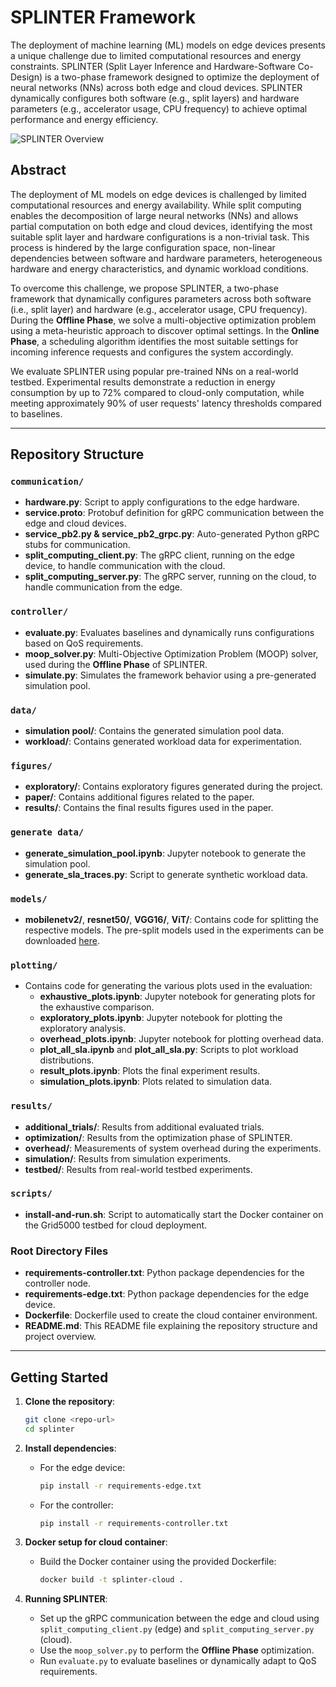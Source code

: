 # SPLINTER Framework

The deployment of machine learning (ML) models on edge devices presents a unique challenge due to limited computational resources and energy constraints. SPLINTER (Split Layer Inference and Hardware-Software Co-Design) is a two-phase framework designed to optimize the deployment of neural networks (NNs) across both edge and cloud devices. SPLINTER dynamically configures both software (e.g., split layers) and hardware parameters (e.g., accelerator usage, CPU frequency) to achieve optimal performance and energy efficiency.

![SPLINTER Overview](/figures/paper/overview.png)

## Abstract

The deployment of ML models on edge devices is challenged by limited computational resources and energy availability. While split computing enables the decomposition of large neural networks (NNs) and allows partial computation on both edge and cloud devices, identifying the most suitable split layer and hardware configurations is a non-trivial task. This process is hindered by the large configuration space, non-linear dependencies between software and hardware parameters, heterogeneous hardware and energy characteristics, and dynamic workload conditions.

To overcome this challenge, we propose SPLINTER, a two-phase framework that dynamically configures parameters across both software (i.e., split layer) and hardware (e.g., accelerator usage, CPU frequency). During the **Offline Phase**, we solve a multi-objective optimization problem using a meta-heuristic approach to discover optimal settings. In the **Online Phase**, a scheduling algorithm identifies the most suitable settings for incoming inference requests and configures the system accordingly.

We evaluate SPLINTER using popular pre-trained NNs on a real-world testbed. Experimental results demonstrate a reduction in energy consumption by up to 72% compared to cloud-only computation, while meeting approximately 90% of user requests' latency thresholds compared to baselines.

---

## Repository Structure

### `communication/`
- **hardware.py**: Script to apply configurations to the edge hardware.
- **service.proto**: Protobuf definition for gRPC communication between the edge and cloud devices.
- **service_pb2.py & service_pb2_grpc.py**: Auto-generated Python gRPC stubs for communication.
- **split_computing_client.py**: The gRPC client, running on the edge device, to handle communication with the cloud.
- **split_computing_server.py**: The gRPC server, running on the cloud, to handle communication from the edge.

### `controller/`
- **evaluate.py**: Evaluates baselines and dynamically runs configurations based on QoS requirements.
- **moop_solver.py**: Multi-Objective Optimization Problem (MOOP) solver, used during the **Offline Phase** of SPLINTER.
- **simulate.py**: Simulates the framework behavior using a pre-generated simulation pool.

### `data/`
- **simulation pool/**: Contains the generated simulation pool data.
- **workload/**: Contains generated workload data for experimentation.

### `figures/`
- **exploratory/**: Contains exploratory figures generated during the project.
- **paper/**: Contains additional figures related to the paper.
- **results/**: Contains the final results figures used in the paper.

### `generate data/`
- **generate_simulation_pool.ipynb**: Jupyter notebook to generate the simulation pool.
- **generate_sla_traces.py**: Script to generate synthetic workload data.

### `models/`
- **mobilenetv2/**, **resnet50/**, **VGG16/**, **ViT/**: Contains code for splitting the respective models. The pre-split models used in the experiments can be downloaded [here](https://mega.nz/file/LqYE0KpK#TF-G6WrdRuHjnp6KrrxkwhO51DnfE4J_bg93f2ZHA7M).

### `plotting/`
- Contains code for generating the various plots used in the evaluation:
  - **exhaustive_plots.ipynb**: Jupyter notebook for generating plots for the exhaustive comparison.
  - **exploratory_plots.ipynb**: Jupyter notebook for plotting the exploratory analysis.
  - **overhead_plots.ipynb**: Jupyter notebook for plotting overhead data.
  - **plot_all_sla.ipynb** and **plot_all_sla.py**: Scripts to plot workload distributions.
  - **result_plots.ipynb**: Plots the final experiment results.
  - **simulation_plots.ipynb**: Plots related to simulation data.

### `results/`
- **additional_trials/**: Results from additional evaluated trials.
- **optimization/**: Results from the optimization phase of SPLINTER.
- **overhead/**: Measurements of system overhead during the experiments.
- **simulation/**: Results from simulation experiments.
- **testbed/**: Results from real-world testbed experiments.

### `scripts/`
- **install-and-run.sh**: Script to automatically start the Docker container on the Grid5000 testbed for cloud deployment.

### Root Directory Files
- **requirements-controller.txt**: Python package dependencies for the controller node.
- **requirements-edge.txt**: Python package dependencies for the edge device.
- **Dockerfile**: Dockerfile used to create the cloud container environment.
- **README.md**: This README file explaining the repository structure and project overview.

---

## Getting Started

1. **Clone the repository**:
   ```bash
   git clone <repo-url>
   cd splinter
   ```

2. **Install dependencies**:
   - For the edge device:
     ```bash
     pip install -r requirements-edge.txt
     ```
   - For the controller:
     ```bash
     pip install -r requirements-controller.txt
     ```

3. **Docker setup for cloud container**:
   - Build the Docker container using the provided Dockerfile:
     ```bash
     docker build -t splinter-cloud .
     ```

4. **Running SPLINTER**:
   - Set up the gRPC communication between the edge and cloud using `split_computing_client.py` (edge) and `split_computing_server.py` (cloud).
   - Use the `moop_solver.py` to perform the **Offline Phase** optimization.
   - Run `evaluate.py` to evaluate baselines or dynamically adapt to QoS requirements.
